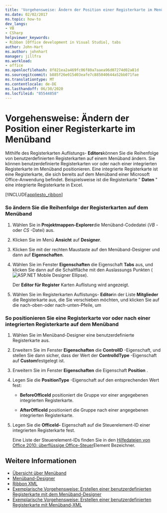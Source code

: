 ```yaml
---
title: 'Vorgehensweise: Ändern der Position einer Registerkarte im Menüband'
ms.date: 02/02/2017
ms.topic: how-to
dev_langs:
- VB
- CSharp
helpviewer_keywords:
- Ribbon [Office development in Visual Studio], tabs
author: John-Hart
ms.author: johnhart
manager: jillfra
ms.workload:
- office
ms.openlocfilehash: 8f821ea2a469fc06f80a7aaea96d07274d02a81d
ms.sourcegitcommit: b885f26e015d03eafe7c885040644a52bb071fae
ms.translationtype: MT
ms.contentlocale: de-DE
ms.lasthandoff: 06/30/2020
ms.locfileid: "85544858"
---
```

# <a name="how-to-change-the-position-of-a-tab-on-the-ribbon"></a>Vorgehensweise: Ändern der Position einer Registerkarte im Menüband
  Mithilfe des Registerkarten Auflistungs- **Editors**können Sie die Reihenfolge von benutzerdefinierten Registerkarten auf einem Menüband ändern. Sie können benutzerdefinierte Registerkarten vor oder nach einer integrierten Registerkarte im Menüband positionieren. Eine integrierte Registerkarte ist eine Registerkarte, die sich bereits auf dem Menüband einer Microsoft Office-Anwendung befindet. Beispielsweise ist die Registerkarte " **Daten** " eine integrierte Registerkarte in Excel.

 [!INCLUDE[appliesto_ribbon](../vsto/includes/appliesto-ribbon-md.md)]

### <a name="to-change-the-order-of-tabs-on-the-ribbon"></a>So ändern Sie die Reihenfolge der Registerkarten auf dem Menüband

1. Wählen Sie in **Projektmappen-Explorer**die Menüband-Codedatei (*VB* -oder *CS* -Datei) aus.

2. Klicken Sie im Menü **Ansicht** auf **Designer**.

3. Klicken Sie mit der rechten Maustaste auf den Menüband-Designer und dann auf **Eigenschaften**.

4. Wählen Sie im Fenster **Eigenschaften** die Eigenschaft **Tabs** aus, und klicken Sie dann auf die Schaltfläche mit den Auslassungs Punkten (![ASP.NET Mobile Designer Ellipse](../sharepoint/media/mwellipsis.gif "Auslassungszeichen im ASP.NET Mobile-Designer")).

     Der **Editor für Register** Karten Auflistung wird angezeigt.

5. Wählen Sie im Registerkarten Auflistungs- **Editor**in der Liste **Mitglieder** die Registerkarte aus, die Sie verschieben möchten, und klicken Sie auf die nach-oben-oder nach-unten-Pfeile, um

### <a name="to-position-a-tab-before-or-after-a-built-in-tab-on-the-ribbon"></a>So positionieren Sie eine Registerkarte vor oder nach einer integrierten Registerkarte auf dem Menüband

1. Wählen Sie im Menüband-Designer eine benutzerdefinierte Registerkarte aus.

2. Erweitern Sie im Fenster **Eigenschaften** die **ControlID** -Eigenschaft, und stellen Sie dann sicher, dass der Wert der **ControlIdType** -Eigenschaft auf **Custom**festgelegt ist.

3. Erweitern Sie im Fenster **Eigenschaften** die Eigenschaft **Position** .

4. Legen Sie die **PositionType** -Eigenschaft auf den entsprechenden Wert fest:

    - **BeforeOfficeId** positioniert die Gruppe vor einer angegebenen integrierten Registerkarte.

    - **AfterOfficeId** positioniert die Gruppe nach einer angegebenen integrierten Registerkarte.

5. Legen Sie die **OfficeId-** Eigenschaft auf die Steuerelement-ID einer integrierten Registerkarte fest.

     Eine Liste der Steuerelement-IDs finden Sie in den [Hilfedateien von Office 2010: überflüssige Office-Steuer](https://www.microsoft.com/download/details.aspx?id=6627)Element Bezeichner.

## <a name="see-also"></a>Weitere Informationen
- [Übersicht über Menüband](../vsto/ribbon-overview.md)
- [Menüband-Designer](../vsto/ribbon-designer.md)
- [Ribbon XML](../vsto/ribbon-xml.md)
- [Exemplarische Vorgehensweise: Erstellen einer benutzerdefinierten Registerkarte mit dem Menüband-Designer](../vsto/walkthrough-creating-a-custom-tab-by-using-the-ribbon-designer.md)
- [Exemplarische Vorgehensweise: Erstellen einer benutzerdefinierten Registerkarte mit Menüband-XML](../vsto/walkthrough-creating-a-custom-tab-by-using-ribbon-xml.md)
